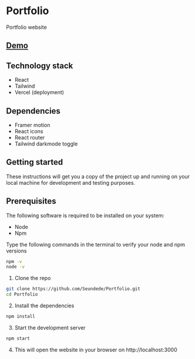 # Portfolio
Portfolio website

## [Demo](https://seundede.vercel.app/)

## Technology stack

- React
- Tailwind
- Vercel (deployment)

## Dependencies 

- Framer motion
- React icons
- React router
- Tailwind darkmode toggle

## Getting started

These instructions will get you a copy of the project up and running on your local machine for development and testing purposes.

## Prerequisites

The following software is required to be installed on your system:
- Node 
- Npm 

Type the following commands in the terminal to verify your node and npm versions
```bash
npm -v
node -v
```
1. Clone the repo
```bash
git clone https://github.com/Seundede/Portfolio.git
cd Portfolio
```
2. Install the dependencies
```bash
npm install
```
3. Start the development server
```bash
npm start
```
4. This will open the website in your browser on http://localhost:3000



